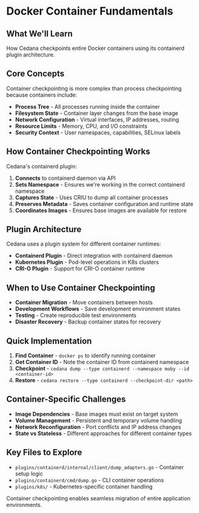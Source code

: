 # Docker Container Fundamentals

## What We'll Learn
How Cedana checkpoints entire Docker containers using its containerd plugin architecture.

## Core Concepts

Container checkpointing is more complex than process checkpointing because containers include:
- **Process Tree** - All processes running inside the container
- **Filesystem State** - Container layer changes from the base image
- **Network Configuration** - Virtual interfaces, IP addresses, routing
- **Resource Limits** - Memory, CPU, and I/O constraints
- **Security Context** - User namespaces, capabilities, SELinux labels

## How Container Checkpointing Works

Cedana's containerd plugin:
1. **Connects** to containerd daemon via API
2. **Sets Namespace** - Ensures we're working in the correct containerd namespace
3. **Captures State** - Uses CRIU to dump all container processes
4. **Preserves Metadata** - Saves container configuration and runtime state
5. **Coordinates Images** - Ensures base images are available for restore

## Plugin Architecture

Cedana uses a plugin system for different container runtimes:
- **Containerd Plugin** - Direct integration with containerd daemon
- **Kubernetes Plugin** - Pod-level operations in K8s clusters
- **CRI-O Plugin** - Support for CRI-O container runtime

## When to Use Container Checkpointing

- **Container Migration** - Move containers between hosts
- **Development Workflows** - Save development environment states
- **Testing** - Create reproducible test environments
- **Disaster Recovery** - Backup container states for recovery

## Quick Implementation

1. **Find Container** - `docker ps` to identify running container
2. **Get Container ID** - Note the container ID from containerd namespace
3. **Checkpoint** - `cedana dump --type containerd --namespace moby --id <container-id>`
4. **Restore** - `cedana restore --type containerd --checkpoint-dir <path>`

## Container-Specific Challenges

- **Image Dependencies** - Base images must exist on target system
- **Volume Management** - Persistent and temporary volume handling
- **Network Reconfiguration** - Port conflicts and IP address changes
- **State vs Stateless** - Different approaches for different container types

## Key Files to Explore
- `plugins/containerd/internal/client/dump_adapters.go` - Container setup logic
- `plugins/containerd/cmd/dump.go` - CLI container operations
- `plugins/k8s/` - Kubernetes-specific container handling

Container checkpointing enables seamless migration of entire application environments.